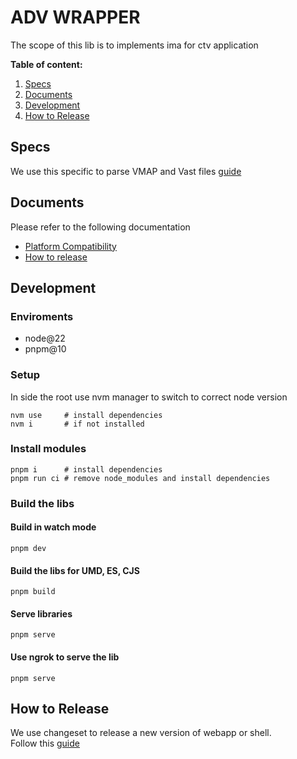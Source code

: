# ADV WRAPPER

The scope of this lib is to implements ima for ctv application

**Table of content:**

1. [Specs](#specs)
2. [Documents](#documents)
3. [Development](#development)
4. [How to Release](#how-to-release)

## Specs

We use this specific to parse VMAP and Vast files [guide](https://iabtechlab.com/standards/vast/)

## Documents

Please refer to the following documentation

- [Platform Compatibility](./docs/Platforms.md)
- [How to release](./doc/Release.md)

## Development

### Enviroments

- node@22
- pnpm@10

### Setup

In side the root use nvm manager to switch to correct node version

```shell
nvm use     # install dependencies
nvm i       # if not installed
```

### Install modules

```shell
pnpm i      # install dependencies
pnpm run ci # remove node_modules and install dependencies
```

### Build the libs

#### Build in watch mode

```shell
pnpm dev
```

#### Build the libs for UMD, ES, CJS

```shell
pnpm build
```

#### Serve libraries

```shell
pnpm serve
```

#### Use ngrok to serve the lib

```shell
pnpm serve
```

## How to Release

We use changeset to release a new version of webapp or shell.  
Follow this [guide](./docs/release.md)
